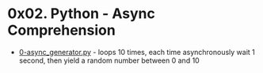 # 0x02. Python - Async Comprehension
- [0-async_generator.py](0-async_generator.py) - loops 10 times, each time asynchronously wait 1 second, then yield a random number between 0 and 10